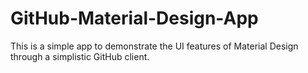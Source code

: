 # GitHub-Material-Design-App
This is a simple app to demonstrate the UI features of Material Design through a simplistic GitHub client.
